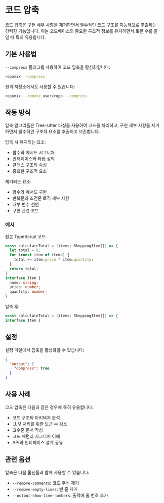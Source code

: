 # 코드 압축

코드 압축은 구현 세부 사항을 제거하면서 필수적인 코드 구조를 지능적으로 추출하는 강력한 기능입니다. 이는 코드베이스의 중요한 구조적 정보를 유지하면서 토큰 수를 줄일 때 특히 유용합니다.

## 기본 사용법

`--compress` 플래그를 사용하여 코드 압축을 활성화합니다:

```bash
repomix --compress
```

원격 저장소에서도 사용할 수 있습니다:

```bash
repomix --remote user/repo --compress
```

## 작동 방식

압축 알고리즘은 Tree-sitter 파싱을 사용하여 코드를 처리하고, 구현 세부 사항을 제거하면서 필수적인 구조적 요소를 추출하고 보존합니다.

압축 시 유지되는 요소:
- 함수와 메서드 시그니처
- 인터페이스와 타입 정의
- 클래스 구조와 속성
- 중요한 구조적 요소

제거되는 요소:
- 함수와 메서드 구현
- 반복문과 조건문 로직 세부 사항
- 내부 변수 선언
- 구현 관련 코드

### 예시

원본 TypeScript 코드:

```typescript
const calculateTotal = (items: ShoppingItem[]) => {
  let total = 0;
  for (const item of items) {
    total += item.price * item.quantity;
  }
  return total;
}
interface Item {
  name: string;
  price: number;
  quantity: number;
}
```

압축 후:

```typescript
const calculateTotal = (items: ShoppingItem[]) => {
interface Item {
```

## 설정

설정 파일에서 압축을 활성화할 수 있습니다:

```json
{
  "output": {
    "compress": true
  }
}
```

## 사용 사례

코드 압축은 다음과 같은 경우에 특히 유용합니다:
- 코드 구조와 아키텍처 분석
- LLM 처리를 위한 토큰 수 감소
- 고수준 문서 작성
- 코드 패턴과 시그니처 이해
- API와 인터페이스 설계 공유

## 관련 옵션

압축은 다음 옵션들과 함께 사용할 수 있습니다:
- `--remove-comments`: 코드 주석 제거
- `--remove-empty-lines`: 빈 줄 제거
- `--output-show-line-numbers`: 출력에 줄 번호 추가